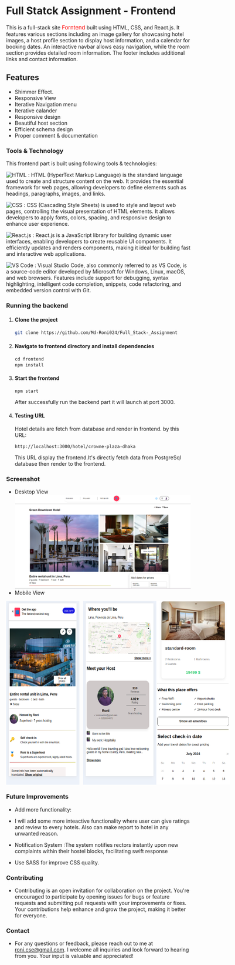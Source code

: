 # Full Statck Assignment - Frontend
This is a full-stack site <span style="color: red;font-size:15px">Forntend</span> built using HTML, CSS, and React.js. It features various sections including an image gallery for showcasing hotel images, a host profile section to display host information, and a calendar for booking dates. An interactive navbar allows easy navigation, while the room section provides detailed room information. The footer includes additional links and contact information.

## Features
- Shimmer Effect.
- Responsive View
- Iterative Navigation menu
- Iterative calander
- Responsive design
- Beautiful host section
- Efficient schema design
- Proper comment & documentation


### Tools & Technology

This frontend part is built using following tools & technologies:

<img src="https://img.shields.io/badge/HTML-%23E34F26?style=for-the-badge&logo=html5&logoColor=white" alt="HTML" style="width: 50px; height: 20px;"/> : HTML (HyperText Markup Language) is the standard language used to create and structure content on the web. It provides the essential framework for web pages, allowing developers to define elements such as headings, paragraphs, images, and links.

<img src="https://img.shields.io/badge/CSS-%231572B6?style=for-the-badge&logo=css3&logoColor=white" alt="CSS" style="width: 50px; height: 20px;"/> : CSS (Cascading Style Sheets) is used to style and layout web pages, controlling the visual presentation of HTML elements. It allows developers to apply fonts, colors, spacing, and responsive design to enhance user experience.

<img src="https://img.shields.io/badge/React-%2361DAFB?style=for-the-badge&logo=react&logoColor=white" alt="React.js" style="width: 50px; height: 20px;"/> : React.js is a JavaScript library for building dynamic user interfaces, enabling developers to create reusable UI components. It efficiently updates and renders components, making it ideal for building fast and interactive web applications.

<img src="https://img.shields.io/badge/Visual%20Studio%20Code-%23007ACC?style=for-the-badge&logo=visual-studio-code&logoColor=white" alt="VS Code" style="width: 50px; height: 20px;"/> : Visual Studio Code, also commonly referred to as VS Code, is a source-code editor developed by Microsoft for Windows, Linux, macOS, and web browsers. Features include support for debugging, syntax highlighting, intelligent code completion, snippets, code refactoring, and embedded version control with Git.
 


### Running the backend
1. <h4>Clone the project</h4>

    ```bash
    git clone https://github.com/Md-Roni024/Full_Stack-_Assignment
    ```  
2. <h4>Navigate to frontend directory and install dependencies</h4>

    ```
    cd frontend
    npm install
    ```
3. <h4>Start the frontend</h4>

    ```
    npm start
    ```
    After successfully run the backend part it will launch at port 3000.

4. <h4>Testing URL</h4>
    Hotel details are fetch from database and render in frontend. by this URL:


    ```http
    http://localhost:3000/hotel/crowne-plaza-dhaka
    ```
    This URL display the frontend.It's directly fetch data from PostgreSql database then render to the frontend.
    

### Screenshot
- Desktop View
  ![Desktop Image](./frontend_1.png)
- Mobile View

 <div style="display: flex; justify-content: space-between;">

  <img src="./responsive_2.png" alt="Mobile Image 1" width="200" height="auto" style="margin-right: 10px;"/>
  <img src="./responsive_3.png" alt="Mobile Image 2" width="200" height="auto"/>
  <img src="./responsive_4.png" alt="Mobile Image 2" width="200" height="auto"/>

</div>

### Future Improvements
  - Add more functionality:

  - I will add some more inteactive functionality where user can give     ratings and review  to every hotels. Also can make report to hotel in any unwanted reason.

  - Notification System :The system notifies rectors instantly upon new complaints within their hostel blocks, facilitating swift response
  - Use SASS for improve CSS quality.



### Contributing

- Contributing is an open invitation for collaboration on the project. You're encouraged to participate by opening issues for bugs or feature requests and submitting pull requests with your improvements or fixes. Your contributions help enhance and grow the project, making it better for everyone.


### Contact

- For any questions or feedback, please reach out to me at roni.cse@gmail.com. I welcome all inquiries and look forward to hearing from you. Your input is valuable and appreciated!

